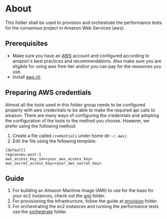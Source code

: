 # About

This folder shall be used to provision and orchestrate the performance tests for the consensus project in
Amazon Web Services (aws).

## Prerequisites

- Make sure you have an [AWS](https://aws.amazon.com/) account and configured according to amazon's best practices and 
recommendations. Also make sure you are eligible for using aws free-tier and/or you can pay for the resources you use.
- Install [aws cli](https://aws.amazon.com/cli/).

## Preparing AWS credentials

Almost all the tools used in this folder group needs to be configured properly with aws credentials to be able to
make the required api calls to amazon. There are many ways of configuring the credentials and adopting the configuration
of the tools to the method you choose. However, we prefer using the following method:
1. Create a file called `credentials` under home dir `~/.aws/`.
2. Edit the file using the following template:
```
[default]
region=eu-west-1
aws_access_key_id=<your_aws_access_key>
aws_secret_access_key=<your_aws_secret_key>
```

## Guide

1. For building an Amazon Machine Image (AMI) to use for the base for your ec2 instances, check out the [ami](./ami)
folder.
2. For provisioning the infrastructure, follow the guide at [provision](./provision) folder.
3. For orchestrating the ec2 instances and running the performance tests use the [orchestrate](./orchestrate) folder.